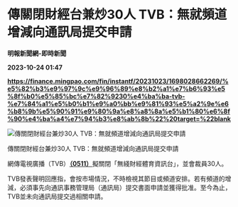 # 傳關閉財經台兼炒30人 TVB：無就頻道增減向通訊局提交申請
**明報新聞網-即時新聞**

**2023-10-24 01:47**

**https://finance.mingpao.com/fin/instantf/20231023/1698028662269/%e5%82%b3%e9%97%9c%e9%96%89%e8%b2%a1%e7%b6%93%e5%8f%b0%e5%85%bc%e7%82%9230%e4%ba%ba-tvb-%e7%84%a1%e5%b0%b1%e9%a0%bb%e9%81%93%e5%a2%9e%e6%b8%9b%e5%90%91%e9%80%9a%e8%a8%8a%e5%b1%80%e6%8f%90%e4%ba%a4%e7%94%b3%e8%ab%8b%22%20target=%22blank**

![傳關閉財經台兼炒30人  TVB：無就頻道增減向通訊局提交申請](https://fs.mingpao.com/fin/20231023/s00010/87ee3caa07671e1c1ec4d8e6e12d5088.jpg)

傳關閉財經台兼炒30人 TVB：無就頻道增減向通訊局提交申請

網傳電視廣播（TVB）[**（0511）**](https://finance.mingpao.com/fin/instantf/20231023/1698028662269/stock1.php?code=0511)擬關閉「無綫財經體育資訊台」，並會裁員30人。

TVB發表聲明回應指，會按市場情況，不時檢視其節目或頻道安排。若有頻道的增減，必須事先向通訊事務管理局（通訊局）提交書面申請並獲得批准。至今為止，TVB並未向通訊局提交過相關申請。